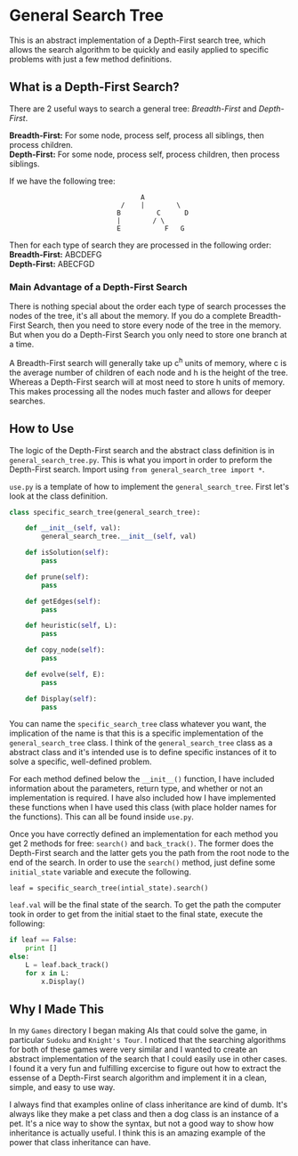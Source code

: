 # General Search Tree

This is an abstract implementation of a Depth-First search tree, which allows the search algorithm to be quickly and easily applied to specific problems with just a few method definitions.

## What is a Depth-First Search?

There are 2 useful ways to search a general tree: _Breadth-First_ and _Depth-First_.

**Breadth-First:** For some node, process self, process all siblings, then process children. </br>
**Depth-First:** For some node, process self, process children, then process siblings.

If we have the following tree:

```
								 A
							/	 |    	  \
						   B		 C		D
						   |		/ \
						   E	       F   G		
```

Then for each type of search they are processed in the following order: </br>
**Breadth-First:** ABCDEFG </br>
**Depth-First:** ABECFGD

### Main Advantage of a Depth-First Search

There is nothing special about the order each type of search processes the nodes of the tree, it's all about the memory. If you do a complete Breadth-First Search, then you need to store every node of the tree in the memory. But when you do a Depth-First Search you only need to store one branch at a time.

A Breadth-First search will generally take up c<sup>h</sup> units of memory, where c is the average number of children of each node and h is the height of the tree. Whereas a Depth-First search will at most need to store h units of memory. This makes processing all the nodes much faster and allows for deeper searches.

## How to Use

The logic of the Depth-First search and the abstract class definition is in `general_search_tree.py`. This is what you import in order to preform the Depth-First search. Import using `from general_search_tree import *`.

`use.py` is a template of how to implement the `general_search_tree`. First let's look at the class definition.

```python
class specific_search_tree(general_search_tree):

    def __init__(self, val):
        general_search_tree.__init__(self, val)

    def isSolution(self):
        pass

    def prune(self):
        pass

    def getEdges(self):
        pass

    def heuristic(self, L):
        pass

    def copy_node(self):
        pass

    def evolve(self, E):
        pass

    def Display(self):
        pass
```

You can name the `specific_search_tree` class whatever you want, the implication of the name is that this is a specific implementation of the `general_search_tree` class. I think of the `general_search_tree` class as a abstract class and it's intended use is to define specific instances of it to solve a specific, well-defined problem.

For each method defined below the `__init__()` function, I have included information about the parameters, return type, and whether or not an implementation is required. I have also included how I have implemented these functions when I have used this class (with place holder names for the functions). This can all be found inside `use.py`.

Once you have correctly defined an implementation for each method you get 2 methods for free: `search()` and `back_track()`. The former does the Depth-First search and the latter gets you the path from the root node to the end of the search. In order to use the `search()` method, just define some `initial_state` variable and execute the following.


`leaf = specific_search_tree(intial_state).search()`

`leaf.val` will be the final state of the search. To get the path the computer took in order to get from the initial staet to the final state, execute the following:

```python
if leaf == False:
    print []
else:
    L = leaf.back_track()
    for x in L:
        x.Display()
```

## Why I Made This

In my `Games` directory I began making AIs that could solve the game, in particular `Sudoku` and `Knight's Tour`. I noticed that the searching algorithms for both of these games were very similar and I wanted to create an abstract implementation of the search that I could easily use in other cases. I found it a very fun and fulfilling excercise to figure out how to extract the essense of a Depth-First search algorithm and implement it in a clean, simple, and easy to use way.

I always find that examples online of class inheritance are kind of dumb. It's always like they make a pet class and then a dog class is an instance of a pet. It's a nice way to show the syntax, but not a good way to show how inheritance is actually useful. I think this is an amazing example of the power that class inheritance can have.
